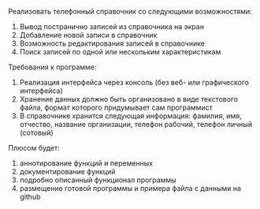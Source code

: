 Реализовать телефонный справочник со следующими возможностями:
1. Вывод постранично записей из справочника на экран
2. Добавление новой записи в справочник
3. Возможность редактирования записей в справочнике
4. Поиск записей по одной или нескольким характеристикам

Требования к программе:
1. Реализация интерфейса через консоль (без веб- или графического интерфейса)
2. Хранение данных должно быть организовано в виде текстового файла, формат которого придумывает сам программист
3. В справочнике хранится следующая информация: фамилия, имя, отчество, название организации, телефон рабочий, телефон личный (сотовый)

Плюсом будет:
1. аннотирование функций и переменных
2. документирование функций
3. подробно описанный функционал программы
4. размещение готовой программы и примера файла с данными на github

